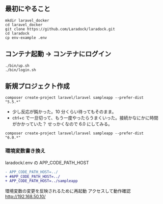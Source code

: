 ## 最初にやること

```
mkdir laravel_docker
cd laravel_docker
git clone https://github.com/Laradock/laradock.git
cd laradock
cp env-example .env
```

## コンテナ起動 → コンテナにログイン

```
./bin/up.sh
./bin/login.sh
```

## 新規プロジェクト作成

```
composer create-project laravel/laravel sampleapp --prefer-dist "5.5.*"
```

- 少し反応が鈍かった。10 分くらい待ってもそのまま。
- ctrl+c で一旦切って、もう一度やったらうまくいった。接続かなにかに時間がかかっていた？
  せっかくなので 6.0 にしてみる。

```
composer create-project laravel/laravel sampleapp --prefer-dist "6.0.*"
```

### 環境変数書き換え

laradock/.env の APP_CODE_PATH_HOST

```diff
- APP_CODE_PATH_HOST=../
+ #APP_CODE_PATH_HOST=../
+ APP_CODE_PATH_HOST=../sampleapp
```

環境変数の変更を反映されるために再起動
アクセスして動作確認
http://192.168.50.10/
